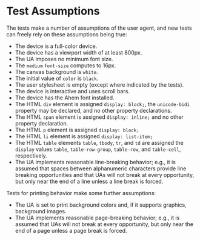 # Test Assumptions

The tests make a number of assumptions of the user agent, and new
tests can freely rely on these assumptions being true:

 * The device is a full-color device.
 * The device has a viewport width of at least 800px.
 * The UA imposes no minimum font size.
 * The `medium` `font-size` computes to 16px.
 * The canvas background is `white`.
 * The initial value of `color` is `black`.
 * The user stylesheet is empty (except where indicated by the tests).
 * The device is interactive and uses scroll bars.
 * The device has the Ahem font installed.
 * The HTML `div` element is assigned `display: block;`, the
   `unicode-bidi` property may be declared, and no other property
   declarations.
   <!-- unicode-bidi: isolate should be required; we currently don't
   assume this because Chrome and Safari are yet to ship this: see
   https://bugs.chromium.org/p/chromium/issues/detail?id=296863 and
   https://bugs.webkit.org/show_bug.cgi?id=65617 -->
 * The HTML `span` element is assigned `display: inline;` and no other
   property declaration.
 * The HTML `p` element is assigned `display: block;`
 * The HTML `li` element is assigned `display: list-item;`
 * The HTML `table` elements `table`, `tbody`, `tr`, and `td` are
   assigned the `display` values `table`, `table-row-group`,
   `table-row`, and `table-cell`, respectively.
 * The UA implements reasonable line-breaking behavior; e.g., it is
   assumed that spaces between alphanumeric characters provide line
   breaking opportunities and that UAs will not break at every
   opportunity, but only near the end of a line unless a line break is
   forced.

Tests for printing behavior make some further assumptions:

 * The UA is set to print background colors and, if it supports
   graphics, background images.
 * The UA implements reasonable page-breaking behavior; e.g., it is
   assumed that UAs will not break at every opportunity, but only near
   the end of a page unless a page break is forced.
